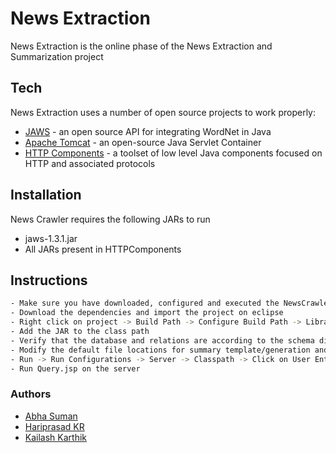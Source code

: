 # News Extraction

News Extraction is the online phase of the News Extraction and Summarization project

## Tech
News Extraction uses a number of open source projects to work properly:

* [JAWS](https://github.com/jaytaylor/jaws) - an open source API for integrating WordNet in Java
* [Apache Tomcat](http://tomcat.apache.org/) - an open-source Java Servlet Container
* [HTTP Components](https://hc.apache.org/) - a toolset of low level Java components focused on HTTP and associated protocols

## Installation
News Crawler requires the following JARs to run
* jaws-1.3.1.jar
* All JARs present in HTTPComponents

## Instructions

```sh
- Make sure you have downloaded, configured and executed the NewsCrawler project
- Download the dependencies and import the project on eclipse
- Right click on project -> Build Path -> Configure Build Path -> Libraries 
- Add the JAR to the class path
- Verify that the database and relations are according to the schema diagram
- Modify the default file locations for summary template/generation and File Repository
- Run -> Run Configurations -> Server -> Classpath -> Click on User Entries -> Add External JAR
- Run Query.jsp on the server
```
### Authors
* [Abha Suman](mailto:abhasuman2@gmail.com?Subject=Hello%20again)
* [Hariprasad KR](mailto:krhp2236@gmail.com?Subject=Hello%20again)
* [Kailash Karthik](mailto:kailashkarthik9@gmail.com?Subject=Hello%20again)